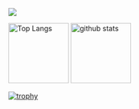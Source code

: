 ![](http://github-profile-summary-cards.vercel.app/api/cards/profile-details?username=Nameless-itf23&theme=onedark)
<p align="left"> 
  <img alt="Top Langs" height="120px" src="https://github-readme-stats.vercel.app/api/top-langs/?username=Nameless-itf23&layout=compact&count_private=true&show_icons=true&theme=onedark" />
  <img alt="github stats" height="120px" src="https://github-readme-stats.vercel.app/api?username=Nameless-itf23&count_private=true&show_icons=true&show_icons=true&theme=onedark" />
</p>

[![trophy](https://github-profile-trophy.vercel.app/?username=Nameless-itf23&theme=onedark&column=8)](https://github.com/ryo-ma/github-profile-trophy)


<!---
- 👋 Hi, I’m @Nameless-itf23
- 👀 I’m interested in ...
- 🌱 I’m currently learning ...
- 💞️ I’m looking to collaborate on ...
- 📫 How to reach me ...
--->

<!---
Nameless-itf23/Nameless-itf23 is a ✨ special ✨ repository because its `README.md` (this file) appears on your GitHub profile.
You can click the Preview link to take a look at your changes.
--->
